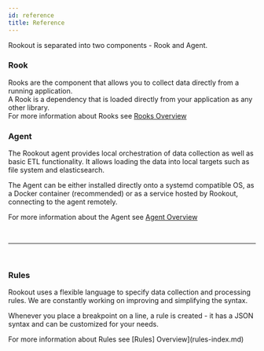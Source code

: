 ```yaml
---
id: reference
title: Reference
---
```



Rookout is separated into two components - Rook and Agent.

### Rook

Rooks are the component that allows you to collect data directly from a running application.  
A Rook is a dependency that is loaded directly from your application as any other library.  
For more information about Rooks see [Rooks Overview](rooks-index.md)


### Agent

The Rookout agent provides local orchestration of data collection as well as basic ETL functionality.
It allows loading the data into local targets such as file system and elasticsearch.

The Agent can be either installed directly onto a systemd compatible OS, as a Docker container (recommended)
or as a service hosted by Rookout, connecting to the agent remotely.

For more information about the Agent see [Agent Overview](agent.md)


&nbsp;


---


&nbsp;


### Rules

Rookout uses a flexible language to specify data collection and processing rules.
We are constantly working on improving and simplifying the syntax.

Whenever you place a breakpoint on a line, a rule is created - it has a JSON syntax
and can be customized for your needs.

For more information about Rules see [Rules] Overview](rules-index.md)

